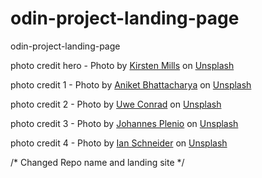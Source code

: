 # odin-project-landing-page
odin-project-landing-page

photo credit hero - Photo by <a href="https://unsplash.com/ja/@mtnimpact?utm_source=unsplash&utm_medium=referral&utm_content=creditCopyText">Kirsten Mills</a> on <a href="https://unsplash.com/photos/2WMqD-YKglU?utm_source=unsplash&utm_medium=referral&utm_content=creditCopyText">Unsplash</a>
  
photo credit 1 - Photo by <a href="https://unsplash.com/@aniket940518?utm_source=unsplash&utm_medium=referral&utm_content=creditCopyText">Aniket Bhattacharya</a> on <a href="https://unsplash.com/images/nature/spring?utm_source=unsplash&utm_medium=referral&utm_content=creditCopyText">Unsplash</a>
  
photo credit 2 - Photo by <a href="https://unsplash.com/es/@uconrad?utm_source=unsplash&utm_medium=referral&utm_content=creditCopyText">Uwe Conrad</a> on <a href="https://unsplash.com/photos/kVjUGorDbzw?utm_source=unsplash&utm_medium=referral&utm_content=creditCopyText">Unsplash</a>
  
photo credit 3 - Photo by <a href="https://unsplash.com/@jplenio?utm_source=unsplash&utm_medium=referral&utm_content=creditCopyText">Johannes Plenio</a> on <a href="https://unsplash.com/photos/EOIToTneyZ4?utm_source=unsplash&utm_medium=referral&utm_content=creditCopyText">Unsplash</a>
  
photo credit 4 - Photo by <a href="https://unsplash.com/fr/@goian?utm_source=unsplash&utm_medium=referral&utm_content=creditCopyText">Ian Schneider</a> on <a href="https://unsplash.com/images/nature/winter?utm_source=unsplash&utm_medium=referral&utm_content=creditCopyText">Unsplash</a>
  

/*  Changed Repo name and landing site */